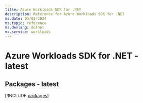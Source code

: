```yaml
---
title: Azure Workloads SDK for .NET
description: Reference for Azure Workloads SDK for .NET
ms.date: 03/01/2024
ms.topic: reference
ms.devlang: dotnet
ms.service: workloads
---
```

# Azure Workloads SDK for .NET - latest
## Packages - latest
[!INCLUDE [packages](workloads-index.md)]